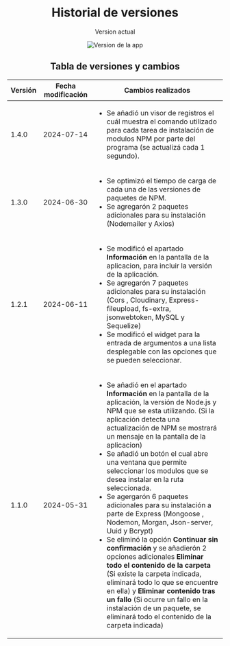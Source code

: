 <h1 align="center">Historial de versiones</h1>


<div align="center">
    <p>Version actual</p>
    <img src="https://img.shields.io/badge/Version-1.4.0-blue.svg" alt="Version de la app">
</div>

<h2 align="center">Tabla de versiones y cambios</h2>
<table>
    <thead>
        <tr>
            <th>Versión</th>
            <th>Fecha modificación</th>
            <th>Cambios realizados</th>
        </tr>
    </thead>
    <tbody>
        <tr>
            <td>1.4.0</td>
            <td>2024-07-14</td>
            <td>
                <ul>
                    <li>
                        Se añadió un visor de registros el cuál muestra el comando utilizado para cada tarea de instalación de modulos NPM por parte del programa (se actualizá cada 1 segundo).
                    </li>
                </ul>
            </td>
        </tr>
        <tr>
            <td>1.3.0</td>
            <td>2024-06-30</td>
            <td>
                <ul>
                    <li>
                        Se optimizó el tiempo de carga de cada una de las versiones de paquetes de NPM.
                    </li>
                    <li>
                        Se agregarón 2 paquetes adicionales para su instalación (Nodemailer y Axios) 
                    </li>
                </ul>
            </td>
        </tr>
        <tr>
            <td>1.2.1</td>
            <td>2024-06-11</td>
            <td>
                <ul>
                    <li>
                        Se modificó el apartado <strong>Información</strong> en la pantalla de la aplicacion, para incluir la versión de la aplicación.
                    </li>
                    <li>
                        Se agregarón 7 paquetes adicionales para su instalación (Cors , Cloudinary, Express-fileupload, fs-extra, jsonwebtoken, MySQL y Sequelize)
                    </li>
                    <li>
                        Se modificó el widget para la entrada de argumentos a una lista desplegable con las opciones que se pueden seleccionar.
                    </li>
                </ul>
            </td>
        </tr>
        <tr>
            <td>1.1.0</td>
            <td>2024-05-31</td>
            <td>
                <ul>
                    <li>    
                        Se añadió en el apartado <strong>Información</strong> en la pantalla de la aplicación, la versión de Node.js y NPM que se esta utilizando. (Si la aplicación detecta una actualización de NPM se mostrará un mensaje en la pantalla de la aplicacion)
                    </li>
                    <li>
                        Se añadió un botón el cual abre una ventana que permite seleccionar los modulos que se desea instalar en la ruta seleccionada.
                    </li>
                    <li>
                        Se agergarón 6 paquetes adicionales para su instalación a parte de Express (Mongoose , Nodemon, Morgan, Json-server, Uuid y Bcrypt)
                    </li>
                    <li>    
                        Se eliminó la opción <strong>Continuar sin confirmación</strong> y se añadierón 2 opciones adicionales <strong>Eliminar todo el contenido de la carpeta</strong> (Si existe la carpeta indicada, eliminará todo lo que se encuentre en ella) y <strong>Eliminar contenido tras un fallo</strong> (Si ocurre un fallo en la instalación de un paquete, se eliminará todo el contenido de la carpeta indicada)
                    </li>
                </ul>
            </td>
        </tr>
</table>
